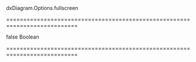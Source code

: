 <!--id-->dxDiagram.Options.fullscreen<!--/id-->
===========================================================================
<!--default-->false<!--/default-->
<!--type-->Boolean<!--/type-->
===========================================================================

<!--shortDescription-->

<!--/shortDescription-->

<!--fullDescription-->

<!--/fullDescription-->